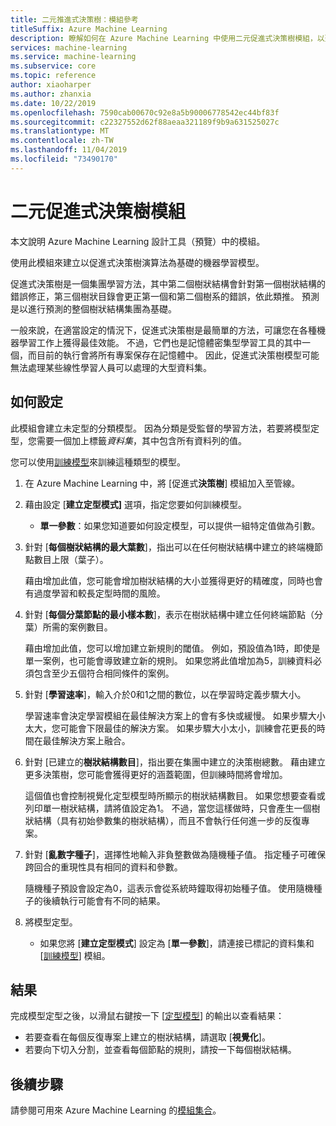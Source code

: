 ```yaml
---
title: 二元推進式決策樹：模組參考
titleSuffix: Azure Machine Learning
description: 瞭解如何在 Azure Machine Learning 中使用二元促進式決策樹模組，以建立以促進式決策樹演算法為基礎的機器學習模型。
services: machine-learning
ms.service: machine-learning
ms.subservice: core
ms.topic: reference
author: xiaoharper
ms.author: zhanxia
ms.date: 10/22/2019
ms.openlocfilehash: 7590cab00670c92e8a5b90006778542ec44bf83f
ms.sourcegitcommit: c22327552d62f88aeaa321189f9b9a631525027c
ms.translationtype: MT
ms.contentlocale: zh-TW
ms.lasthandoff: 11/04/2019
ms.locfileid: "73490170"
---
```

# <a name="two-class-boosted-decision-tree-module"></a>二元促進式決策樹模組

本文說明 Azure Machine Learning 設計工具（預覽）中的模組。

使用此模組來建立以促進式決策樹演算法為基礎的機器學習模型。 

促進式決策樹是一個集團學習方法，其中第二個樹狀結構會針對第一個樹狀結構的錯誤修正，第三個樹狀目錄會更正第一個和第二個樹系的錯誤，依此類推。  預測是以進行預測的整個樹狀結構集團為基礎。
  
一般來說，在適當設定的情況下，促進式決策樹是最簡單的方法，可讓您在各種機器學習工作上獲得最佳效能。 不過，它們也是記憶體密集型學習工具的其中一個，而目前的執行會將所有專案保存在記憶體中。 因此，促進式決策樹模型可能無法處理某些線性學習人員可以處理的大型資料集。

## <a name="how-to-configure"></a>如何設定

此模組會建立未定型的分類模型。 因為分類是受監督的學習方法，若要將模型定型，您需要一個加上標籤*資料集*，其中包含所有資料列的值。

您可以使用[訓練模型](././train-model.md)來訓練這種類型的模型。 

1.  在 Azure Machine Learning 中，將 [促進式**決策樹**] 模組加入至管線。
  
2.  藉由設定 [**建立定型模式]** 選項，指定您要如何訓練模型。
  
    + **單一參數**：如果您知道要如何設定模型，可以提供一組特定值做為引數。
  
  
3.  針對 [**每個樹狀結構的最大葉數**]，指出可以在任何樹狀結構中建立的終端機節點數目上限（葉子）。
  
     藉由增加此值，您可能會增加樹狀結構的大小並獲得更好的精確度，同時也會有過度學習和較長定型時間的風險。
  
4.  針對 [**每個分葉節點的最小樣本數**]，表示在樹狀結構中建立任何終端節點（分葉）所需的案例數目。  
  
     藉由增加此值，您可以增加建立新規則的閾值。 例如，預設值為1時，即使是單一案例，也可能會導致建立新的規則。 如果您將此值增加為5，訓練資料必須包含至少五個符合相同條件的案例。
  
5.  針對 [**學習速率**]，輸入介於0和1之間的數位，以在學習時定義步驟大小。  
  
     學習速率會決定學習模組在最佳解決方案上的會有多快或緩慢。 如果步驟大小太大，您可能會下限最佳的解決方案。 如果步驟大小太小，訓練會花更長的時間在最佳解決方案上融合。
  
6.  針對 [已建立的**樹狀結構數目**]，指出要在集團中建立的決策樹總數。 藉由建立更多決策樹，您可能會獲得更好的涵蓋範圍，但訓練時間將會增加。
  
     這個值也會控制視覺化定型模型時所顯示的樹狀結構數目。 如果您想要查看或列印單一樹狀結構，請將值設定為1。 不過，當您這樣做時，只會產生一個樹狀結構（具有初始參數集的樹狀結構），而且不會執行任何進一步的反復專案。
  
7.  針對 [**亂數字種子**]，選擇性地輸入非負整數做為隨機種子值。 指定種子可確保跨回合的重現性具有相同的資料和參數。  
  
     隨機種子預設會設定為0，這表示會從系統時鐘取得初始種子值。  使用隨機種子的後續執行可能會有不同的結果。
  

9. 將模型定型。
  
    + 如果您將 [**建立定型模式**] 設定為 [**單一參數**]，請連接已標記的資料集和 [[訓練模型](./train-model.md)] 模組。  
  
   
## <a name="results"></a>結果

完成模型定型之後，以滑鼠右鍵按一下 [[定型模型](./train-model.md)] 的輸出以查看結果：

+ 若要查看在每個反復專案上建立的樹狀結構，請選取 [**視覺化**]。 
+ 若要向下切入分割，並查看每個節點的規則，請按一下每個樹狀結構。


## <a name="next-steps"></a>後續步驟

請參閱可用來 Azure Machine Learning 的[模組集合](module-reference.md)。 